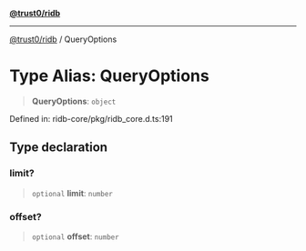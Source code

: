 [**@trust0/ridb**](../README.md)

***

[@trust0/ridb](../README.md) / QueryOptions

# Type Alias: QueryOptions

> **QueryOptions**: `object`

Defined in: ridb-core/pkg/ridb\_core.d.ts:191

## Type declaration

### limit?

> `optional` **limit**: `number`

### offset?

> `optional` **offset**: `number`
